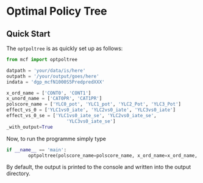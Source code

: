 # Optimal Policy Tree

## Quick Start

The ``optpoltree`` is as quickly set up as follows:

```python
from mcf import optpoltree

datpath = 'your/data/is/here'
outpath = '/your/output/goes/here'
indata = 'dgp_mcfN1000S5PredpredXXX'

x_ord_name = ['CONT0', 'CONT1']
x_unord_name = ['CAT0PR', 'CAT1PR']
polscore_name = ['YLC0_pot', 'YLC1_pot', 'YLC2_Pot', 'YLC3_Pot']
effect_vs_0 = ['YLC1vs0_iate', 'YLC2vs0_iate', 'YLC3vs0_iate']
effect_vs_0_se = ['YLC1vs0_iate_se', 'YLC2vs0_iate_se',
                      'YLC3vs0_iate_se']
_with_output=True
```

Now, to run the programme simply type

```python
if __name__ == 'main':
		optpoltree(polscore_name=polscore_name, x_ord_name=x_ord_name, x_unord_name=x_unord_name, effect_vs_0=effect_vs_0, effect_vs_0_se=effect_vs_0_se,  indata=indata, datpath=datpath, outpath=outpath, _with_output=_with_output)
```

By default, the output is printed to the console and written into the output directory.
